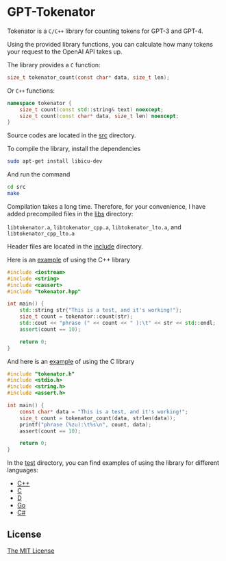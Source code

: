 # GPT-Tokenator

Tokenator is a `C/C++` library for counting tokens for GPT-3 and GPT-4.

Using the provided library functions, you can calculate how many tokens your request to the OpenAI API takes up.

The library provides a `C` function:
```c
size_t tokenator_count(const char* data, size_t len);

```

Or `C++` functions:

```cpp
namespace tokenator {
    size_t count(const std::string& text) noexcept;
    size_t count(const char* data, size_t len) noexcept;
}
```

Source codes are located in the [src](src) directory.

To compile the library, install the dependencies
```bash
sudo apt-get install libicu-dev
```
And run the command

```bash
cd src
make
```
Compilation takes a long time. Therefore, for your convenience, I have added
precompiled files in the [libs](libs) directory:

`libtokenator.a`, `libtokenator_cpp.a`, `libtokenator_lto.a`, and `libtokenator_cpp_lto.a`

Header files are located in the [include](include) directory.

Here is an [example](test/tok_count.cpp) of using the C++ library
```cpp
#include <iostream>
#include <string>
#include <cassert>
#include "tokenator.hpp"

int main() {
    std::string str{"This is a test, and it's working!"};
    size_t count = tokenator::count(str);
    std::cout << "phrase (" << count << " ):\t" << str << std::endl;
    assert(count == 10);

    return 0;
}
```

And here is an [example](test/tok_count_c.c) of using the C library
```c
#include "tokenator.h"
#include <stdio.h>
#include <string.h>
#include <assert.h>

int main() {
    const char* data = "This is a test, and it's working!";
    size_t count = tokenator_count(data, strlen(data));
    printf("phrase (%zu):\t%s\n", count, data);
    assert(count == 10);

    return 0;
}
```

In the [test](test) directory, you can find examples of using the library for different languages:
- [C++](test/tok_count.cpp)
- [C](test/tok_count_c.c)
- [D](test/tok_count_d.d)
- [Go](test/tok_count_go.go)
- [C#](test/tok_count_cs/Program.cs)

## License
[The MIT License](LICENSE)